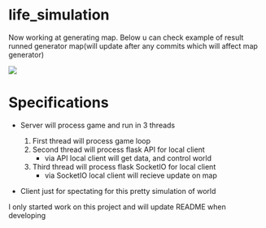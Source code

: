 # life_simulation

Now working at generating map. Below u can check example of result runned generator map(will update after any commits which will affect map generator)

![](https://github.com/Fisab/life_simulation/blob/master/imgs/map_example_1000x1000_000.jpg?raw=true)

# Specifications
 - Server will process game and run in 3 threads
    1. First thread will process game loop
    2. Second thread will process flask API for local client
        - via API local client will get data, and control world
    3. Third thread will process flask SocketIO for local client
        - via SocketIO local client will recieve update on map

 - Client just for spectating for this pretty simulation of world


I only started work on this project and will update README when developing